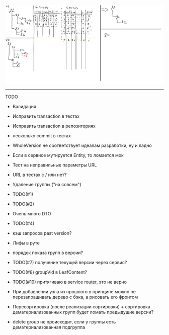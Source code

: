 ![Alt text](ActionSchema.png?raw=true "Schema")

----------
TODO
- Валидация
- Исправить transaction в тестах 
- Исправить transaction в репозиториях
- несколько commit в тестах
- WholeVersion не соответствует идеалам разработки, ну и ладно
- Если в сервисе мутируется Entity, то ломается мок
- Тест на неправильные параметры URL
- URL в тестах с / или нет?

- Удаление группы ("на совсем")
- TODO(#1)
- TODO(#2)
- Очень много DTO
- TODO(#4)
- кэш запросов past version?
- Лифы в руте
- порядок показа групп в версии?
- TODO(#7) получение текущей версии через сервис?
- TODO(#8) groupVid в LeafContent?
- TODO(#10) притягиваю в service router, это не верно
- При добавлении узла из прошлого в принципе можно не перезапрашивать дерево с бэка, а рисовать его фронтом
- Пересортировка (после реализации сортировки) + сортировка дематериализованных групп будет ломать предыдущие версии?
- delete group не происходит, если у группы есть дематериализованная подгруппа